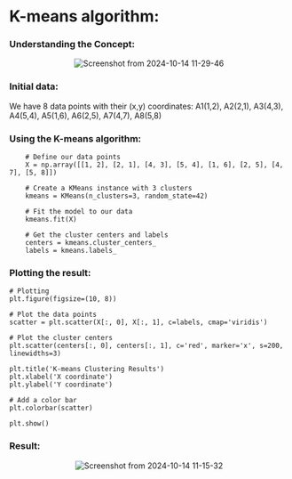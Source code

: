 # K-means algorithm:
### Understanding the Concept:
<div align="center">
    
![Screenshot from 2024-10-14 11-29-46](https://github.com/user-attachments/assets/380754c7-0458-4a0c-877e-a558a847ba72)

</div>

### Initial data:


We have 8 data points with their (x,y) coordinates:
A1(1,2), A2(2,1), A3(4,3), A4(5,4), A5(1,6), A6(2,5), A7(4,7), A8(5,8)

### Using the K-means algorithm:

```
    # Define our data points
    X = np.array([[1, 2], [2, 1], [4, 3], [5, 4], [1, 6], [2, 5], [4, 7], [5, 8]])
    
    # Create a KMeans instance with 3 clusters
    kmeans = KMeans(n_clusters=3, random_state=42)
    
    # Fit the model to our data
    kmeans.fit(X)
    
    # Get the cluster centers and labels
    centers = kmeans.cluster_centers_
    labels = kmeans.labels_
```
### Plotting the result:

```
# Plotting
plt.figure(figsize=(10, 8))

# Plot the data points
scatter = plt.scatter(X[:, 0], X[:, 1], c=labels, cmap='viridis')

# Plot the cluster centers
plt.scatter(centers[:, 0], centers[:, 1], c='red', marker='x', s=200, linewidths=3)

plt.title('K-means Clustering Results')
plt.xlabel('X coordinate')
plt.ylabel('Y coordinate')

# Add a color bar
plt.colorbar(scatter)

plt.show()
```


### Result:
<div align="center">

![Screenshot from 2024-10-14 11-15-32](https://github.com/user-attachments/assets/400ecb70-22e4-4db8-b040-253d623b46e6)

</div>
